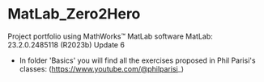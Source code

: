 # MatLab_Zero2Hero
 
Project portfolio using MathWorks™ MatLab software
MatLab: 23.2.0.2485118 (R2023b) Update 6

- In folder 'Basics' you will find all the exercises proposed in Phil Parisi's classes: (https://www.youtube.com/@philparisi_)
